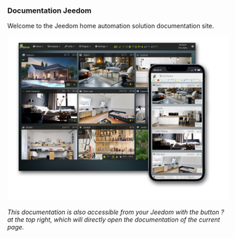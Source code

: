 ### Documentation Jeedom

Welcome to the Jeedom home automation solution documentation site.

<div id="div_searchBar"></div>

![Présentation](../img/img_home.png)

*This documentation is also accessible from your Jeedom with the button ? at the top right, which will directly open the documentation of the current page.*
